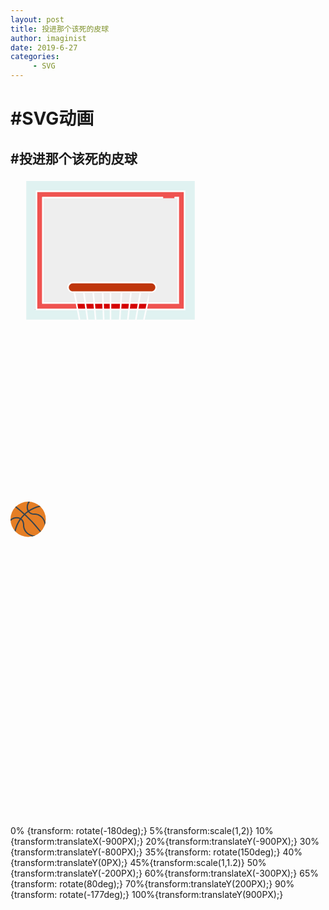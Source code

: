 ```yaml
---
layout: post
title: 投进那个该死的皮球
author: imaginist
date: 2019-6-27
categories:
     - SVG
---
```



# #SVG动画
## #投进那个该死的皮球

<svg class="basket" xmlns="http://www.w3.org/2000/svg" xmlns:xlink="http://www.w3.org/1999/xlink" version="1.1" id="Layer_1" x="0px" y="0px" width="1500px" height="1500px" viewBox="0 0 200 200" enable-background="new 0 0 128 128" xml:space="preserve">
<g>
	<g>
		<polygon fill="#E0F2F1" points="54.021,84 54.553,90 58.657,90 58.429,84   "/>
		<polygon fill="#E0F2F1" points="59.432,84 59.659,90 63,90 63,84   "/>
		<polygon fill="#E0F2F1" points="64,84 64,90 68.889,90 69.272,84   "/>
		<path fill="#E0F2F1" d="M10,2v88h33.318l-1.138-6H17h-1v-0.75V8.75v-0.5C16,7.974,16.724,8,17,8h94c0.276,0,0-0.026,0,0.25v75    c0,0.276,0.276,0.75,0,0.75h-0.5H86.542l-1.292,6H117V2H10z"/>
		<polygon fill="#E0F2F1" points="75.702,84 75.017,90 79.12,90 80.108,84   "/>
		<polygon fill="#E0F2F1" points="70.288,84 69.908,90 74.011,90 74.696,84   "/>
		<polygon fill="#E0F2F1" points="47.6,84 43.197,84 44.335,90 48.434,90   "/>
		<polygon fill="#E0F2F1" points="80.132,90 84.227,90 85.519,84 81.122,84   "/>
		<polygon fill="#E0F2F1" points="53.018,84 48.609,84 49.444,90 53.549,90   "/>
		<polygon fill="#D50000" points="81.781,80 81.286,83 85.734,83 86.38,80   "/>
		<polygon fill="#D50000" points="48.052,80 48.47,83 52.929,83 52.664,80   "/>
		<path fill="#EF5350" d="M21,80h-1v-0.75v-66.5v-0.5c0-0.276,0.724-0.25,1-0.25h75.5c0.276,0,0.5,0.224,0.5,0.5S96.776,13,96.5,13    h8c-0.276,0-0.5-0.224-0.5-0.5s0.224-0.5,0.5-0.5h2.5c0.276,0,0-0.026,0,0.25v67c0,0.276,0.276,0.75,0,0.75h-0.5H87.404l-0.646,3    H110V9H17v74h24.99l-0.569-3H21z"/>
		<polygon fill="#D50000" points="53.667,80 53.933,83 58.391,83 58.277,80   "/>
		<polygon fill="#D50000" points="70.351,83 74.811,83 75.153,80 70.541,80   "/>
		<polygon fill="#D50000" points="64,80 64,83 69.336,83 69.528,80   "/>
		<polygon fill="#D50000" points="59.281,80 59.394,83 63,83 63,80   "/>
		<polygon fill="#D50000" points="42.438,80 43.008,83 47.46,83 47.043,80   "/>
		<polygon fill="#D50000" points="75.816,83 80.273,83 80.768,80 76.159,80   "/>
		<path fill="#D50000" d="M15.5,83.25v0.5H16C15.724,83.75,15.5,83.526,15.5,83.25z"/>
		<path fill="#D50000" d="M19.5,79.25v0.5H20C19.724,79.75,19.5,79.526,19.5,79.25z"/>
		<polygon fill="#EEEEEE" points="76.959,73 76.273,79 80.933,79 81.921,73   "/>
		<polygon fill="#EEEEEE" points="82.935,73 81.945,79 86.596,79 87.888,73   "/>
		<path fill="#EEEEEE" d="M21,79h20.231l-1.138-6h-0.552c-0.207,0-0.408-0.146-0.604-0.188c-1.62-0.297-2.896-1.684-2.896-3.375    c0-1.897,1.603-3.438,3.5-3.438h49.9c1.897,0,3.5,1.478,3.5,3.375c0,1.691-1.276,3.203-2.896,3.5    C89.85,72.916,89.647,73,89.441,73H88c0,0,0-0.242,0-0.238L87.619,79H106V13h-1.5h-8H21V79z"/>
		<polygon fill="#EEEEEE" points="41.11,73 42.249,79 46.904,79 46.069,73   "/>
		<polygon fill="#EEEEEE" points="63,79 63,73 59.016,73 59.243,79   "/>
		<path fill="#EEEEEE" d="M58.24,79l-0.226-5.95c0-0.017,0.007-0.05,0.008-0.05h-4.975l0.532,6H58.24z"/>
		<polygon fill="#EEEEEE" points="69.592,79 69.975,73 64,73 64,79   "/>
		<polygon fill="#EEEEEE" points="52.043,73 47.078,73 47.913,79 52.575,79   "/>
		<polygon fill="#EEEEEE" points="75.268,79 75.953,73 70.983,73 70.604,79   "/>
		<path fill="#D50000" d="M89.045,72.688c-0.197,0.035-0.397,0.062-0.604,0.062C88.647,72.75,88.85,72.729,89.045,72.688z"/>
		<path fill="#D50000" d="M38.541,72.75c-0.206,0-0.406-0.027-0.604-0.062C38.133,72.729,38.334,72.75,38.541,72.75z"/>
		<path fill="#BF360C" d="M37.041,69.5c0,1.355,1.145,2.5,2.5,2.5h49.9c1.355,0,2.5-1.145,2.5-2.5s-1.145-2.5-2.5-2.5h-49.9    C38.186,67,37.041,68.145,37.041,69.5z"/>
	</g>
	<g>








		
		
		
<?xml version="1.0" encoding="iso-8859-1"?>
<!-- Generator: Adobe Illustrator 19.0.0, SVG Export Plug-In . SVG Version: 6.00 Build 0)  -->
<svg class="ball" version="1.1" id="Capa_1" xmlns="http://www.w3.org/2000/svg" xmlns:xlink="http://www.w3.org/1999/xlink" x="0px" y="0px"
	 viewBox="0 0 500 500" style="enable-background:new 0 0 56 56;" xml:space="preserve">
<circle style="fill:#E57E25;" cx="28" cy="28" r="28"/>
<path style="fill:#38454F;" d="M0.729,30.188c3.621-3.458,9.574-4.556,13.853-2.558c-3.798,5.417-6.596,11.581-8.155,18.219
	c0.471,0.569,0.968,1.114,1.482,1.643c0.141-0.133,0.252-0.3,0.296-0.503c1.471-6.684,4.259-12.877,8.075-18.296
	c2.555,1.983,3.809,5.247,3.525,9.435l-0.004,0.054l0.002,0.055c0.251,6.063,3.746,11.611,9.348,14.839
	c1.762,1.016,3.608,1.723,5.466,2.129c1.658-0.402,3.256-0.952,4.784-1.634c-3.049,0.236-6.277-0.514-9.252-2.228
	c-4.989-2.875-8.105-7.782-8.346-13.136c0.395-6.064-2.008-9.374-4.324-11.145c1.487-1.945,3.112-3.778,4.858-5.488
	c7.154,6.653,13.881,13.779,20.076,21.313l4.313,5.247l1.545-1.271l-4.313-5.247c-6.223-7.568-12.977-14.728-20.16-21.416
	c1.39-1.259,2.85-2.442,4.373-3.543c2.39,3.021,6.233,4.501,11.036,4.185c4.519,0.205,8.76,2.665,11.643,6.754
	c2.242,3.18,3.383,6.962,3.269,10.49c0.623-1.611,1.099-3.294,1.417-5.033c-0.592-2.311-1.617-4.575-3.051-6.609
	c-3.255-4.617-8.084-7.388-13.248-7.602l-0.055-0.002l-0.054,0.004c-4.07,0.274-7.294-0.911-9.295-3.34
	c5.142-3.417,10.935-5.93,17.155-7.3c0.203-0.045,0.365-0.161,0.498-0.302c-0.528-0.512-1.072-1.008-1.639-1.477
	c-6.19,1.454-11.965,3.99-17.109,7.407c-1.946-3.908-1.265-9.4,1.667-13.169l0.407-0.523C29.888,0.048,28.95,0,28,0v0.614
	c-2.774,4.391-3.187,10.109-0.926,14.371c-1.659,1.195-3.245,2.483-4.753,3.857c-3.269-2.989-6.615-5.891-10.053-8.674L8.953,7.484
	C8.461,7.941,7.987,8.415,7.529,8.906l3.481,2.818c3.369,2.727,6.649,5.569,9.855,8.497c-1.829,1.798-3.531,3.726-5.085,5.772
	c-0.114-0.058-0.23-0.118-0.339-0.169C10.698,23.603,4.46,24.534,0.19,28H0c0,0.93,0.048,1.848,0.136,2.754L0.729,30.188z"/>

</svg>
<style>
.ball {
 animation: bear 10s infinite;
 animation-timing-function:linear;
}

@keyframes bear{
  0% {transform: rotate(-180deg);}
  5%{transform:scale(1,2)}
  10%{transform:translateX(10PX);}
  20%{transform:translateY(10PX);}
  30%{transform:translateY(10PX);}
  35%{transform: rotate(150deg);}
  40%{transform:translateY(0PX);}
  45%{transform:scale(1,1.2)}
  50%{transform:translateY(10PX);}
  60%{transform:translateX(10PX);}
  65%{transform: rotate(80deg);}
  70%{transform:translateY(10PX);}
  90%{transform: rotate(-177deg);}
  100%{transform:translateY(10PX);}
</style>



 0% {transform: rotate(-180deg);}
  5%{transform:scale(1,2)}
  10%{transform:translateX(-900PX);}
  20%{transform:translateY(-900PX);}
  30%{transform:translateY(-800PX);}
  35%{transform: rotate(150deg);}
  40%{transform:translateY(0PX);}
  45%{transform:scale(1,1.2)}
  50%{transform:translateY(-200PX);}
  60%{transform:translateX(-300PX);}
  65%{transform: rotate(80deg);}
  70%{transform:translateY(200PX);}
  90%{transform: rotate(-177deg);}
  100%{transform:translateY(900PX);}